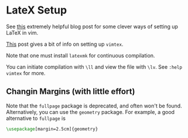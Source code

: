 # LateX Setup
See [this](https://castel.dev/post/lecture-notes-1/) extremely helpful blog post for some clever ways of setting up LaTeX in vim.

[This](https://wikimatze.de/vimtex-the-perfect-tool-for-working-with-tex-and-vim/) post gives a bit of info on setting up `vimtex`.

Note that one must install `latexmk` for continuous compilation.

You can initiate compilation with `\ll` and view the file with `\lv`.  See `:help vimtex` for more.

## Changin Margins (with little effort)
Note that the `fullpage` package is deprecated, and often won't be found.  Alternatively, you can use the `geometry` package.  For example, a good alternative
to `fullpage` is
```latex
\usepackage[margin=2.5cm]{geometry}
```
